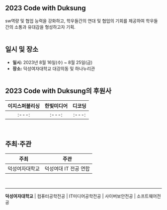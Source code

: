 ## **2023 Code with Duksung**


sw역량 및 협업 능력을 강화하고, 학우들간의 연대 및 협업의 기회를 제공하여 학우들간의 소통과 유대감을 형성하고자 기획.  <br><br>


## **일시 및 장소**


- **일시:** 2023년 8월 16일(수) ~ 8월 25일(금)
- **장소:** 덕성여자대학교 대강의동 및 하나누리관 <br><br>

  
## **2023 Code with Duksung의 후원사**


| 이지스퍼블리싱 | 한빛미디어 | 디코딩 |
| :---: | :---: | :---: |
| :---: | :---: | :---: |
<br>

## **주최·주관**

| 주최 | 주관 |
| :---: | :---: | 
| 덕성여자대학교 | 덕성여대 IT 전공 연합 | 

<br>

---

<strong>덕성여자대학교</strong> | 컴퓨터공학전공 | IT미디어공학전공 | 사이버보안전공 | 소프트웨어전공
